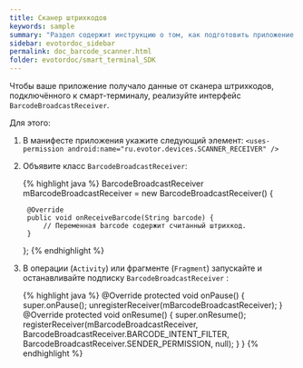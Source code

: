 ```yaml
---
title: Сканер штрихкодов
keywords: sample
summary: "Раздел содержит инструкцию о том, как подготовить приложение для получения данных от сканера штрихкодов."
sidebar: evotordoc_sidebar
permalink: doc_barcode_scanner.html
folder: evotordoc/smart_terminal_SDK
---
```


Чтобы ваше приложение получало данные от сканера штрихкодов, подключённого к смарт-терминалу, реализуйте интерфейс `BarcodeBroadcastReceiver`.

Для этого:
1. В манифесте приложения укажите следующий элемент:
    `<uses-permission android:name="ru.evotor.devices.SCANNER_RECEIVER" />`

2. Объявите класс `BarcodeBroadcastReceiver`:

    {% highlight java %}
    BarcodeBroadcastReceiver mBarcodeBroadcastReceiver = new BarcodeBroadcastReceiver() {

        @Override
        public void onReceiveBarcode(String barcode) {
            // Переменная barcode содержит считанный штрихкод.
        }
    };
    {% endhighlight %}

3. В операции (`Activity`) или фрагменте (`Fragment`) запускайте и останавливайте подписку `BarcodeBroadcastReceiver` :

    {% highlight java %}
        @Override
        protected void onPause() {
            super.onPause();
            unregisterReceiver(mBarcodeBroadcastReceiver);
        }
        @Override
        protected void onResume() {
            super.onResume();
            registerReceiver(mBarcodeBroadcastReceiver, BarcodeBroadcastReceiver.BARCODE_INTENT_FILTER, BarcodeBroadcastReceiver.SENDER_PERMISSION, null);
        }
    }
    {% endhighlight %}
